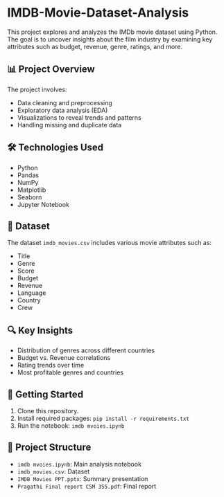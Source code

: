 # IMDB-Movie-Dataset-Analysis

This project explores and analyzes the IMDb movie dataset using Python. The goal is to uncover insights about the film industry by examining key attributes such as budget, revenue, genre, ratings, and more.

## 📊 Project Overview

The project involves:
- Data cleaning and preprocessing
- Exploratory data analysis (EDA)
- Visualizations to reveal trends and patterns
- Handling missing and duplicate data

## 🛠️ Technologies Used
- Python
- Pandas
- NumPy
- Matplotlib
- Seaborn
- Jupyter Notebook

## 📁 Dataset
The dataset `imdb_movies.csv` includes various movie attributes such as:
- Title
- Genre
- Score
- Budget
- Revenue
- Language
- Country
- Crew

## 🔍 Key Insights
- Distribution of genres across different countries
- Budget vs. Revenue correlations
- Rating trends over time
- Most profitable genres and countries

## 🚀 Getting Started
1. Clone this repository.
2. Install required packages: `pip install -r requirements.txt`
3. Run the notebook: `imdb mvoies.ipynb`

## 📌 Project Structure
- `imdb mvoies.ipynb`: Main analysis notebook
- `imdb_movies.csv`: Dataset
- `IMDB Movies PPT.pptx`: Summary presentation
- `Pragathi Final report CSM 355.pdf`: Final report

